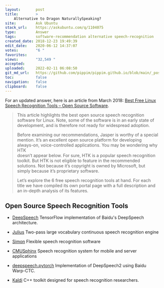 ```yaml
---
layout:       post
title:        >
    Alternative to Dragon NaturallySpeaking?
site:         Ask Ubuntu
stack_url:    https://askubuntu.com/q/1104075
type:         Answer
tags:         software-recommendation alternative speech-recognition
created_date: 2018-12-23 19:49:39
edit_date:    2020-06-12 14:37:07
votes:        "6 "
favorites:    
views:        "32,549 "
accepted:     
uploaded:     2022-02-11 06:08:50
git_md_url:   https://github.com/pippim/pippim.github.io/blob/main/_posts/2018/2018-12-23-Alternative-to-Dragon-NaturallySpeaking_.md
toc:          false
navigation:   false
clipboard:    false
---
```


For an updated answer, here is an article from March 2018: [Best Free Linux Speech Recognition Tools – Open Source Software][1].

> This article highlights the best open source speech recognition  
> software for Linux. Note, some of the software is in an early state of  
> development, and is therefore not ready for widespread adoption.  
>   
> Before examining our recommendations, Jasper is worthy of a special  
> mention. It’s an excellent open source platform for developing  
> always-on, voice-controlled applications. You may be wondering why HTK  
> doesn’t appear below. For sure, HTK is a popular speech recognition  
> toolkit. But HTK is not eligible to feature in the recommended  
> solutions. Not because it’s copyright is owned by Microsoft, but  
> simply because it’s proprietary software.  
>   
> Let’s explore the 6 free speech recognition tools at hand. For each  
> title we have compiled its own portal page with a full description and  
> an in-depth analysis of its features.  

## Open Source Speech Recognition Tools

- [DeepSpeech][2]   TensorFlow implementation of Baidu's DeepSpeech architecture.
- [Julius][3]   Two-pass large vocabulary continuous speech recognition engine
- [Simon][4]    Flexible speech recognition software
- [CMUSphinx][5]    Speech recognition system for mobile and server applications
- [deepspeech.pytorch][6]   Implementation of DeepSpeech2 using Baidu Warp-CTC.
- [Kaldi][7]    C++ toolkit designed for speech recognition researchers.


  [1]: https://www.linuxlinks.com/best-free-linux-speech-recognition-tools-open-source-software/
  [2]: https://www.linuxlinks.com/deepspeech-tensorflow-implementation-baidus-deepspeech-architecture/
  [3]: https://www.linuxlinks.com/Julius/
  [4]: https://www.linuxlinks.com/Simon/
  [5]: https://www.linuxlinks.com/cmusphinx-open-source-speech-recognition-system-for-mobile-and-server-applications/
  [6]: https://www.linuxlinks.com/deepspeech-pytorch-implementation-of-deepspeech2-using-baidu-warp-ctc/
  [7]: https://www.linuxlinks.com/kaldi-speech-recognition-toolkit-designed-for-speech-recognition-researchers/

